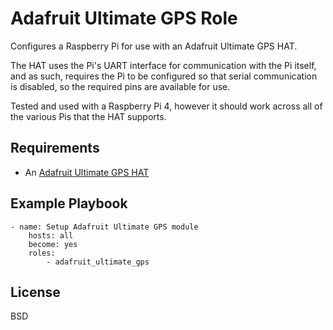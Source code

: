 Adafruit Ultimate GPS Role
=========

Configures a Raspberry Pi for use with an Adafruit Ultimate GPS HAT.

The HAT uses the Pi's UART interface for communication with the Pi itself, and as such, requires the Pi to be configured so that serial communication is disabled, so the required pins are available for use.

Tested and used with a Raspberry Pi 4, however it should work across all of the various Pis that the HAT supports.

Requirements
------------

- An [Adafruit Ultimate GPS HAT](https://www.adafruit.com/product/2324)

Example Playbook
----------------

    - name: Setup Adafruit Ultimate GPS module
        hosts: all
        become: yes
        roles:
            - adafruit_ultimate_gps


License
-------

BSD
